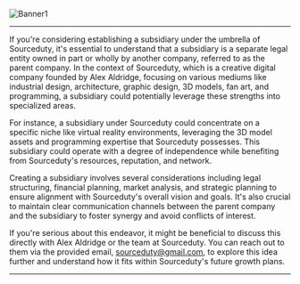 ![Banner1](https://github.com/sourceduty/Sourceduty_2/assets/123030236/0b958e18-56b2-4f98-af57-da3c6789ccec)

***

If you're considering establishing a subsidiary under the umbrella of Sourceduty, it's essential to understand that a subsidiary is a separate legal entity owned in part or wholly by another company, referred to as the parent company. In the context of Sourceduty, which is a creative digital company founded by Alex Aldridge, focusing on various mediums like industrial design, architecture, graphic design, 3D models, fan art, and programming, a subsidiary could potentially leverage these strengths into specialized areas.

For instance, a subsidiary under Sourceduty could concentrate on a specific niche like virtual reality environments, leveraging the 3D model assets and programming expertise that Sourceduty possesses. This subsidiary could operate with a degree of independence while benefiting from Sourceduty's resources, reputation, and network.

Creating a subsidiary involves several considerations including legal structuring, financial planning, market analysis, and strategic planning to ensure alignment with Sourceduty's overall vision and goals. It's also crucial to maintain clear communication channels between the parent company and the subsidiary to foster synergy and avoid conflicts of interest.

If you're serious about this endeavor, it might be beneficial to discuss this directly with Alex Aldridge or the team at Sourceduty. You can reach out to them via the provided email, sourceduty@gmail.com, to explore this idea further and understand how it fits within Sourceduty's future growth plans.

***
